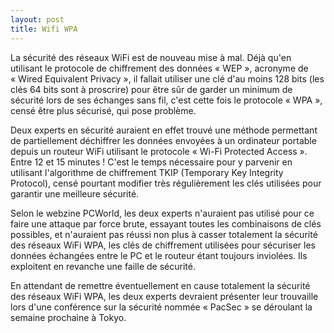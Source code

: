 ```yaml
---
layout: post
title: Wifi WPA
---
```


La sécurité des réseaux WiFi est de nouveau mise à mal. Déjà qu'en utilisant le protocole de chiffrement des données « WEP », acronyme de « Wired Equivalent Privacy », il fallait utiliser une clé d'au moins 128 bits (les clés 64 bits sont à proscrire) pour être sûr de garder un minimum de sécurité lors de ses échanges sans fil, c'est cette fois le protocole « WPA », censé être plus sécurisé, qui pose problème.  


Deux experts en sécurité auraient en effet trouvé une méthode permettant de partiellement déchiffrer les données envoyées à un ordinateur portable depuis un routeur WiFi utilisant le protocole « Wi-Fi Protected Access ». Entre 12 et 15 minutes ! C'est le temps nécessaire pour y parvenir en utilisant l'algorithme de chiffrement TKIP (Temporary Key Integrity Protocol), censé pourtant modifier très régulièrement les clés utilisées pour garantir une meilleure sécurité.  


Selon le webzine PCWorld, les deux experts n'auraient pas utilisé pour ce faire une attaque par force brute, essayant toutes les combinaisons de clés possibles, et n'auraient pas réussi non plus à casser totalement la sécurité des réseaux WiFi WPA, les clés de chiffrement utilisées pour sécuriser les données échangées entre le PC et le routeur étant toujours inviolées. Ils exploitent en revanche une faille de sécurité.  


En attendant de remettre éventuellement en cause totalement la sécurité des réseaux WiFi WPA, les deux experts devraient présenter leur trouvaille lors d'une conférence sur la sécurité nommée « PacSec » se déroulant la semaine prochaine à Tokyo.